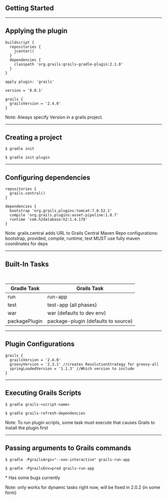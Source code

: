## Getting Started

----
## Applying the plugin

```
buildscript {
  repositories {
    jcenter()
  }
  dependencies {
    classpath 'org.grails:grails-gradle-plugin:2.1.0'
  }
}

apply plugin: 'grails'

version = '0.0.1'

grails {
  grailsVersion = '2.4.0'
}
```

Note:
Always specify Version in a grails project.

----
## Creating a project

```
$ gradle init
```

```
$ gradle init-plugin
```

----
## Configuring dependencies

```
repositories {
  grails.central()
}

dependencies {
  bootstrap 'org.grails.plugins:tomcat:7.0.52.1'
  compile 'org.grails.plugins:asset-pipeline:1.8.7'
  runtime 'com.h2database:h2:1.4.178'
}
```

Note:
grails.central adds URL to Grails Central Maven Repo
configurations: bootstrap, provided, compile, runtime, test
MUST use fully maven coordinates for deps

----
## Built-In Tasks

<br>

| Gradle Task | Grails Task |
|-------------|-------------|
| run | run-app |
| test | test-app (all phases) |
| war | war (defaults to dev env) |
| packagePlugin | package-plugin (defaults to source) |

----
## Plugin Configurations

```
grails {
  grailsVersion = '2.4.0'
  groovyVersion = '2.3.1' //creates ResolutionStrategy for groovy-all
  springLoadedVersion = '1.1.3' //Which version to include
}
```

----
## Executing Grails Scripts

```
$ gradle grails-<script-name>
```

```
$ gradle grails-refresh-dependencies
```

Note:
To run plugin scripts, some task must execute that causes Grails to install the plugin first

----
## Passing arguments to Grails commands

```
$ gradle -PgrailsArgs="--non-interactive" grails-run-app
```

```
$ gradle -PgrailsEnv=prod grails-run-app
```

\* Has some bugs currently

Note:
only works for dynamic tasks right now, will be fixed in 2.0.2 (in some form)
